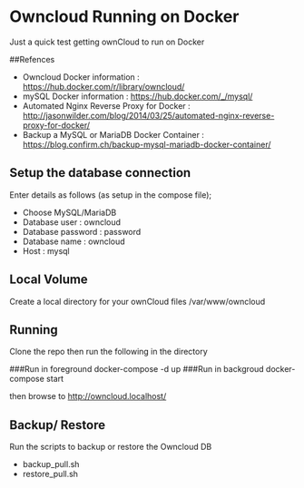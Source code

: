 # Owncloud Running on Docker

Just a quick test getting ownCloud to run on Docker

##Refences
* Owncloud Docker information : https://hub.docker.com/r/library/owncloud/
* mySQL Docker information : https://hub.docker.com/_/mysql/
* Automated Nginx Reverse Proxy for Docker : http://jasonwilder.com/blog/2014/03/25/automated-nginx-reverse-proxy-for-docker/
* Backup a MySQL or MariaDB Docker Container : https://blog.confirm.ch/backup-mysql-mariadb-docker-container/

## Setup the database connection
Enter details as follows (as setup in the compose file);

* Choose MySQL/MariaDB
* Database user : owncloud
* Database password : password
* Database name : owncloud
* Host : mysql

## Local Volume
Create a local directory for your ownCloud files /var/www/owncloud

## Running
Clone the repo then run the following in the directory

###Run in foreground
docker-compose -d up
###Run in backgroud
docker-compose start 

then browse to http://owncloud.localhost/

## Backup/ Restore
Run the scripts to backup or restore the Owncloud DB

* backup_pull.sh
* restore_pull.sh
